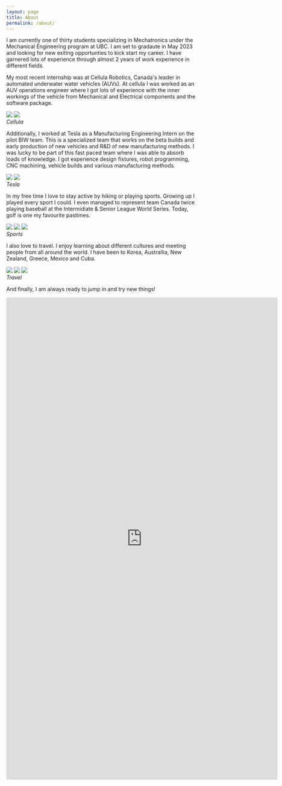 ```yaml
---
layout: page
title: About
permalink: /about/
---
```


I am currently one of thirty students specializing in Mechatronics under the Mechanical Engineering program at UBC. I am set to gradaute in May 2023 and looking for new exiting opportunties to kick start my career. I have garnered lots of experience through almost 2 years of work experience in different fields. 

My most recent internship was at Cellula Robotics, Canada's leader in automated underwater water vehicles (AUVs). At cellula I was worked as an AUV operations engineer where I got lots of experience with the inner workings of the vehicle from Mechanical and Electrical components and the software package. 

<div class="gallery-box">
  <div class="gallery">
    <img src="/images/cellula.jpg" loading="lazy">
    <img src="/images/ROV.jpg" loading="lazy">
  </div>
  <em>Cellula</em>
</div>

Additionally, I worked at Tesla as a Manufacturing Engineering Intern on the pilot BIW team. This is a specialized team that works on the beta builds and early production of new vehicles and R&D of new manufacturing methods. I was lucky to be part of this fast paced team where I was able to absorb loads of knowledge. I got experience design fixtures, robot programming, CNC machining, vehicle builds and various manufacturing methods. 

<div class="gallery-box">
  <div class="gallery">
    <img src="/images/tesla.jpg" loading="lazy">
    <img src="/images/robotting.jpg" loading="lazy">
  </div>
  <em>Tesla</em>
</div>

In my free time I love to stay active by hiking or playing sports. Growing up I played every sport I could. I even managed to represent team Canada twice playing baseball at the Intermidiate & Senior League World Series. Today, golf is one my favourite pastimes. 


<div class="gallery-box">
  <div class="gallery">
    <img src="/images/105.jpg" loading="lazy">
    <img src="/images/100.jpg" loading="lazy">
    <img src="/images/103.jpg" loading="lazy">
  </div>
  <em>Sports</em>
</div>

I also love to travel. I enjoy learning about different cultures and meeting people from all around the world. I have been to Korea, Australlia, New Zealand, Greece, Mexico and Cuba. 

<div class="gallery-box">
  <div class="gallery">
    <img src="/images/korea.jpg" loading="lazy">
    <img src="/images/200.JPG" loading="lazy">
    <img src="/images/203.jpg" loading="lazy">
  </div>
  <em>Travel</em>
</div>

And finally, I am always ready to jump in and try new things!

<p><iframe src="https://player.vimeo.com/video/716220081?h=8bc99c326a&amp;title=0&amp;byline=0&amp;portrait=0&amp;speed=0&amp;badge=0&amp;autopause=0&amp;player_id=0&amp;app_id=58479" width="720" height="1280" frameborder="0" allow="autoplay; fullscreen; picture-in-picture" allowfullscreen title="Bungee Jumping in New Zealand"></iframe></p>

